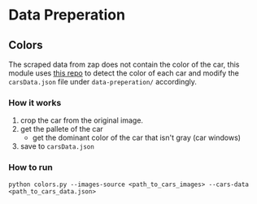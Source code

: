 # Data Preperation

## Colors
The scraped data from zap does not contain the color of the car,
this module uses [this repo](https://github.com/patrick013/Object-Detection---Yolov3)
to detect the color of each car and modify the `carsData.json` file under `data-preperation/` accordingly. 

### How it works

1. crop the car from the original image.
2. get the pallete of the car
   - get the dominant color of the car that isn't gray (car windows)
3. save to `carsData.json`

### How to run

```shell
python colors.py --images-source <path_to_cars_images> --cars-data <path_to_cars_data.json>
```